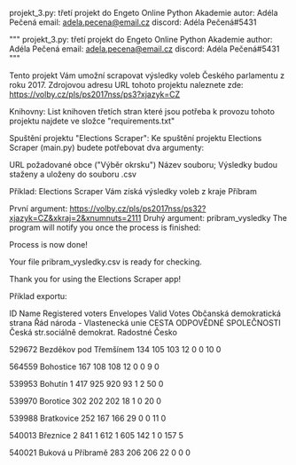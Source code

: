 projekt_3.py: třetí projekt do Engeto Online Python Akademie autor: Adéla Pečená email: adela.pecena@email.cz discord: Adéla Pečená#5431

""" projekt_3.py: třetí projekt do Engeto Online Python Akademie 
author: Adéla Pečená 
email: adela.pecena@email.cz 
discord: Adéla Pečená#5431 """

Tento projekt Vám umožní scrapovat výsledky voleb Českého parlamentu z roku 2017. Zdrojovou adresu URL tohoto projektu naleznete zde: https://volby.cz/pls/ps2017nss/ps3?xjazyk=CZ

Knihovny:
List knihoven třetích stran které jsou potřeba k provozu tohoto projektu najdete ve složce "requirements.txt"

Spuštění projektu "Elections Scraper":
Ke spuštění projektu Elections Scraper (main.py) budete potřebovat dva argumenty:

URL požadované obce ("Výběr okrsku")
Název souboru;
Výsledky budou staženy a uloženy do souboru .csv

Příklad:
Elections Scraper Vám získá výsledky voleb z kraje Příbram

První argument: https://volby.cz/pls/ps2017nss/ps32?xjazyk=CZ&xkraj=2&xnumnuts=2111
Druhý argument: pribram_vysledky
The program will notify you once the process is finished:

Process is now done!

Your file pribram_vysledky.csv is ready for checking.

Thank you for using the Elections Scraper app!

Příklad exportu:

ID	Name	Registered voters	Envelopes	Valid Votes	Občanská demokratická strana	Řád národa - Vlastenecká unie	CESTA ODPOVĚDNÉ SPOLEČNOSTI	Česká str.sociálně demokrat.	Radostné Česko
									
529672	Bezděkov pod Třemšínem	134	105	103	12	0	0	10	0
									
564559	Bohostice	167	108	108	12	0	0	9	0
									
539953	Bohutín	1 417	925	920	93	1	2	50	0
									
539970	Borotice	302	202	202	18	1	0	20	0
									
539988	Bratkovice	252	167	166	29	0	0	11	0
									
540013	Březnice	2 841	1 612	1 605	142	1	0	157	5
									
540021	Buková u Příbramě	283	206	206	22	0	0	0
